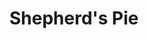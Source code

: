 ---
title: Shepherd's Pie
description: This is good!
thumbnail: Recipe Images/shepherds-pie_r2wfoz
thumbnail_alt: Shepherd's Pie
tags: []
servings: 6
prep_time: 20
cook_time: 40
oven_temp: 375
ingredients:
    - qty: 1
      unit: lb.
      name: Ground Beef
    - qty: 8
      name: Potatoes
      modifier: peeled & cubed
    - qty: .5
      unit: medium
      name: Onion
      modifier: diced
    - qty: 2
      unit: cloves
      name: Garlic
    - qty: .5
      unit: package
      name: Cremini Mushrooms
      modifier: chopped
    - qty: 1
      unit: tbsp.
      name: Dried Oregano
    - qty: 1
      unit: can
      name: Corn
    - qty: 1
      unit: tbsp.
      name: Butter
    - qty: .25
      unit: cups
      name: Milk
    - qty: .25
      unit: cup
      name: Bread Crumbs
      
directions:
    - In a large pot, add Potatoes and Garlic whole then fill with cold water until it's all covered. Boil the mixture until the potatoes are soft, roughly 15 mins. Remove the garlic cloves and set them aside. Drain the water and move the potatoes to a mixing bowl. Crush the garlic, add the Butter, Milk, and add salt and pepper to the bowl, then smoosh the potatoes to a smooth consistency.
    - While the potatoes are boiling. In a pan, cook the Onion in some oil until they are getting soft then add the Ground Beef and cook it all the way through. Add the Cremini Mushrooms and cook for another couple minutes. Add Dried Oregano and Cream of Mushroom soup then slowly add a little bit of water while stirring until the soup becomes creamy enough to coat the meat completely. Add salt and pepper if necessary.
    - Layer your ingredients in a baking pan in the order - beef mixture, Corn, potato mixture, then top with a light layer of Bread Crumbs. Put this in the oven at 375°F for roughly 15-20 mins until the dish is heated through completely. Leave it out for a minute to cool then it is ready to serve.
---